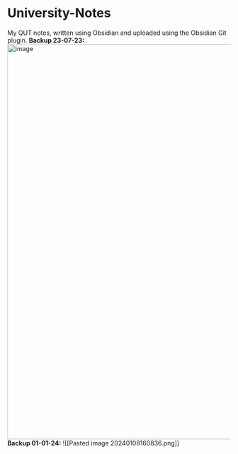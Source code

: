 # University-Notes
My QUT notes, written using Obsidian and uploaded using the Obsidian Git plugin.
**Backup 23-07-23:**
<img width="890" alt="image" src="https://github.com/Asha-Saunders/University-Notes/assets/100546697/39850558-1ae5-4c22-9c39-8c5bf79ce3db">
**Backup 01-01-24:**
![[Pasted image 20240108160836.png]]
